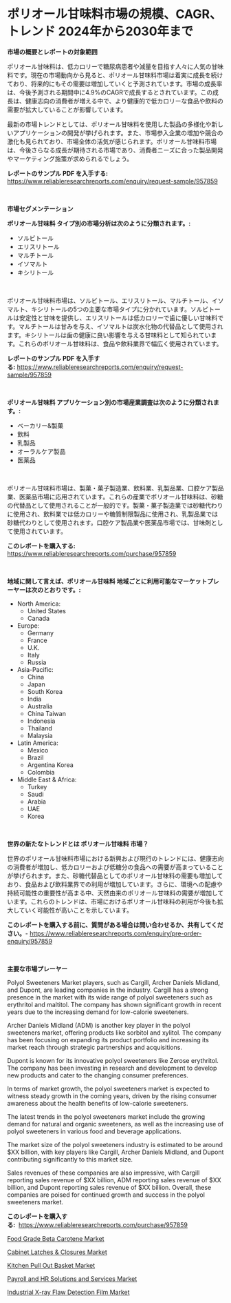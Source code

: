 <p><h1>ポリオール甘味料市場の規模、CAGR、トレンド 2024年から2030年まで</h1></p><p><strong>市場の概要とレポートの対象範囲</strong></p>
<p><p>ポリオール甘味料は、低カロリーで糖尿病患者や減量を目指す人々に人気の甘味料です。現在の市場動向から見ると、ポリオール甘味料市場は着実に成長を続けており、将来的にもその需要は増加していくと予測されています。市場の成長率は、今後予測される期間中に4.9%のCAGRで成長するとされています。この成長は、健康志向の消費者が増える中で、より健康的で低カロリーな食品や飲料の需要が拡大していることが影響しています。</p><p>最新の市場トレンドとしては、ポリオール甘味料を使用した製品の多様化や新しいアプリケーションの開発が挙げられます。また、市場参入企業の増加や競合の激化も見られており、市場全体の活気が感じられます。ポリオール甘味料市場は、今後さらなる成長が期待される市場であり、消費者ニーズに合った製品開発やマーケティング施策が求められるでしょう。</p></p>
<p><strong>レポートのサンプル PDF を入手する:</strong> <a href="https://www.reliableresearchreports.com/enquiry/request-sample/957859">https://www.reliableresearchreports.com/enquiry/request-sample/957859</a></p>
<p>&nbsp;</p>
<p><strong>市場セグメンテーション</strong></p>
<p><strong>ポリオール甘味料 タイプ別の市場分析は次のように分類されます。:</strong></p>
<p><ul><li>ソルビトール</li><li>エリスリトール</li><li>マルチトール</li><li>イソマルト</li><li>キシリトール</li></ul></p>
<p>&nbsp;</p>
<p><p>ポリオール甘味料市場は、ソルビトール、エリスリトール、マルチトール、イソマルト、キシリトールの5つの主要な市場タイプに分かれています。ソルビトールは安定性と甘味を提供し、エリスリトールは低カロリーで歯に優しい甘味料です。マルチトールは甘みを与え、イソマルトは炭水化物の代替品として使用されます。キシリトールは歯の健康に良い影響を与える甘味料として知られています。これらのポリオール甘味料は、食品や飲料業界で幅広く使用されています。</p></p>
<p><strong>レポートのサンプル PDF を入手する:</strong>&nbsp;<a href="https://www.reliableresearchreports.com/enquiry/request-sample/957859">https://www.reliableresearchreports.com/enquiry/request-sample/957859</a></p>
<p>&nbsp;</p>
<p><strong> ポリオール甘味料 アプリケーション別の市場産業調査は次のように分類されます。:</strong></p>
<p><ul><li>ベーカリー&製菓</li><li>飲料</li><li>乳製品</li><li>オーラルケア製品</li><li>医薬品</li></ul></p>
<p>&nbsp;</p>
<p><p>ポリオール甘味料市場は、製菓・菓子製造業、飲料業、乳製品業、口腔ケア製品業、医薬品市場に応用されています。これらの産業でポリオール甘味料は、砂糖の代替品として使用されることが一般的です。製菓・菓子製造業では砂糖代わりに使用され、飲料業では低カロリーや糖質制限製品に使用され、乳製品業では砂糖代わりとして使用されます。口腔ケア製品業や医薬品市場では、甘味剤として使用されています。</p></p>
<p><strong>このレポートを購入する:</strong>&nbsp; <a href="https://www.reliableresearchreports.com/purchase/957859">https://www.reliableresearchreports.com/purchase/957859</a></p>
<p>&nbsp;</p>
<p><strong>地域に関して言えば、ポリオール甘味料 地域ごとに利用可能なマーケットプレーヤーは次のとおりです。:</strong></p>
<p><ul>
    <li>
        North America:
        <ul>
            <li>United States</li>
            <li>Canada</li>
        </ul>
    </li>
    <li>
        Europe:
        <ul>
            <li>Germany</li>
            <li>France</li>
            <li>U.K.</li>
            <li>Italy</li>
            <li>Russia</li>
        </ul>
    </li>
    <li>
        Asia-Pacific:
        <ul>
            <li>China</li>
            <li>Japan</li>
            <li>South Korea</li>
            <li>India</li>
            <li>Australia</li>
            <li>China Taiwan</li>
            <li>Indonesia</li>
            <li>Thailand</li>
            <li>Malaysia</li>
        </ul>
    </li>
    <li>
        Latin America:
        <ul>
            <li>Mexico</li>
            <li>Brazil</li>
            <li>Argentina Korea</li>
            <li>Colombia</li>
        </ul>
    </li>
    <li>
        Middle East & Africa:
        <ul>
            <li>Turkey</li>
            <li>Saudi</li>
            <li>Arabia</li>
            <li>UAE</li>
            <li>Korea</li>
        </ul>
    </li>
    </ul></p>
<p>&nbsp;</p>
<p><strong>世界の新たなトレンドとは ポリオール甘味料 市場？</strong></p>
<p><p>世界のポリオール甘味料市場における新興および現行のトレンドには、健康志向の消費者が増加し、低カロリーおよび低糖分の食品への需要が高まっていることが挙げられます。また、砂糖代替品としてのポリオール甘味料の需要も増加しており、食品および飲料業界での利用が増加しています。さらに、環境への配慮や持続可能性の重要性が高まる中、天然由来のポリオール甘味料の需要が増加しています。これらのトレンドは、市場におけるポリオール甘味料の利用が今後も拡大していく可能性が高いことを示しています。</p></p>
<p><strong>このレポートを購入する前に、質問がある場合は問い合わせるか、共有してください。</strong>- <a href="https://www.reliableresearchreports.com/enquiry/pre-order-enquiry/957859">https://www.reliableresearchreports.com/enquiry/pre-order-enquiry/957859</a></p>
<p>&nbsp;</p>
<p><strong>主要な市場プレーヤー</strong></p>
<p><p>Polyol Sweeteners Market players, such as Cargill, Archer Daniels Midland, and Dupont, are leading companies in the industry. Cargill has a strong presence in the market with its wide range of polyol sweeteners such as erythritol and maltitol. The company has shown significant growth in recent years due to the increasing demand for low-calorie sweeteners.</p><p>Archer Daniels Midland (ADM) is another key player in the polyol sweeteners market, offering products like sorbitol and xylitol. The company has been focusing on expanding its product portfolio and increasing its market reach through strategic partnerships and acquisitions.</p><p>Dupont is known for its innovative polyol sweeteners like Zerose erythritol. The company has been investing in research and development to develop new products and cater to the changing consumer preferences.</p><p>In terms of market growth, the polyol sweeteners market is expected to witness steady growth in the coming years, driven by the rising consumer awareness about the health benefits of low-calorie sweeteners.</p><p>The latest trends in the polyol sweeteners market include the growing demand for natural and organic sweeteners, as well as the increasing use of polyol sweeteners in various food and beverage applications.</p><p>The market size of the polyol sweeteners industry is estimated to be around $XX billion, with key players like Cargill, Archer Daniels Midland, and Dupont contributing significantly to this market size.</p><p>Sales revenues of these companies are also impressive, with Cargill reporting sales revenue of $XX billion, ADM reporting sales revenue of $XX billion, and Dupont reporting sales revenue of $XX billion. Overall, these companies are poised for continued growth and success in the polyol sweeteners market.</p></p>
<p><strong>このレポートを購入する:</strong>&nbsp;&nbsp;<a href="https://www.reliableresearchreports.com/purchase/957859">https://www.reliableresearchreports.com/purchase/957859</a></p>
<p><p><a href="https://view.publitas.com/reportprime-1/global-food-grade-beta-carotene-market-by-types-applications-and-major-players-with-regional-growth-rate-analysis-and-development-situation-from-2024-to-2031/">Food Grade Beta Carotene Market</a></p><p><a href="https://noble-drawer-34c.notion.site/Cabinet-Latches-Closures-Market-Research-Report-Provides-thorough-Industry-Overview-which-offers--4f189729007c413b9330f62cc6ffa925">Cabinet Latches & Closures Market</a></p><p><a href="https://iodized-pantydraco-05c.notion.site/Kitchen-Pull-Out-Basket-Market-Furnish-Information-about-Market-Size-Market-Share-Market-Dynamics--b942165ce4ea43f59ef5b0360aaedd73">Kitchen Pull Out Basket Market</a></p><p><a href="https://github.com/Angelnienowdseej3e45z3p8c/Market-Research-Report-List-1/blob/main/payroll-and-hr-solutions-and-services-market.md">Payroll and HR Solutions and Services Market</a></p><p><a href="https://view.publitas.com/reportprime-1/industrial-x-ray-flaw-detection-film-market-size-growth-outlook-from-2024-to-2031-projecting-at-markets-trends-analysis-by-application-regional-outlook-and-revenue/">Industrial X-ray Flaw Detection Film Market</a></p></p>